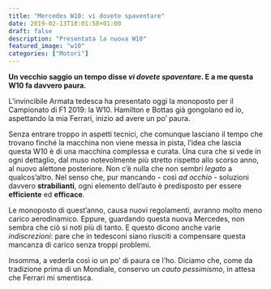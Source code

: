 ```yaml
---
title: "Mercedes W10: vi dovete spaventare"
date: 2019-02-13T18:01:58+01:00
draft: false
description: "Presentata la nuova W10"
featured_image: "w10"
categories: ["Motori"]
---
```



**Un vecchio saggio un tempo disse _vi dovete spaventare_. E a me questa W10 fa davvero paura.**

L’invincibile Armata tedesca ha presentato oggi la monoposto per il Campionato di F1 2019: la W10. 
Hamilton e Bottas già gongolano ed io, aspettando la mia Ferrari, inizio ad avere un po’ paura. 

Senza entrare troppo in aspetti tecnici, che comunque lasciano il tempo che trovano finché la macchina non viene messa in pista, l’idea che lascia questa W10 è di una macchina complessa e curata.
Una cura che si vede in ogni dettaglio, dal muso notevolmente più stretto rispetto allo scorso anno, al nuovo alettone posteriore. 
Non c’è nulla che non sembri _legato_ a qualcos’altro. Nel senso che, pur mancando - così _ad occhio_ - soluzioni davvero **strabilianti**,  ogni elemento dell’auto è predisposto per essere **efficiente** ed **efficace**. 

Le monoposto di quest’anno, causa nuovi regolamenti, avranno molto meno carico aerodinamico. Eppure, guardando questa nuova Mercedes, non sembra che ciò si noti più di tanto. E questo dicono anche varie _indiscrezioni_: pare che in tedesconi siano riusciti a compensare questa mancanza di carico senza troppi problemi. 

Insomma, a vederla così io un po’ di paura ce l’ho.
Diciamo che, come da tradizione prima di un Mondiale, conservo un _cauto pessimismo_, in attesa che Ferrari mi smentisca. 

